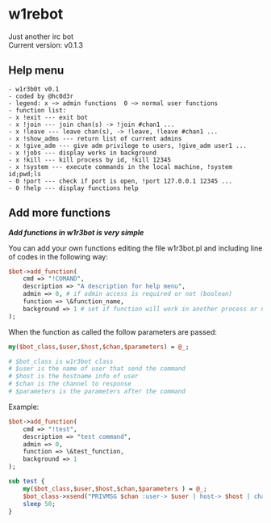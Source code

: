 w1rebot
===
Just another irc bot  
Current version: v0.1.3

## Help menu

```
- w1r3b0t v0.1
- coded by @hc0d3r
- legend: x ~> admin functions  0 ~> normal user functions
- function list:
- x !exit --- exit bot
- x !join --- join chan(s) -> !join #chan1 ...
- x !leave --- leave chan(s), -> !leave, !leave #chan1 ...
- x !show_adms --- return list of current admins
- x !give_adm --- give adm privilege to users, !give_adm user1 ...
- x !jobs --- display works in background
- x !kill --- kill process by id, !kill 12345
- x !system --- execute commands in the local machine, !system id;pwd;ls
- 0 !port --- check if port is open, !port 127.0.0.1 12345 ...
- 0 !help --- display functions help
```

## Add more functions

***Add functions in w1r3bot is very simple***

You can add your own functions editing the file w1r3bot.pl and
including line of codes in the following way:

```perl
$bot->add_function(
    cmd => "!COMAND",
    description => "A description for help menu",
    admin => 0, # if admin access is required or not (boolean)
    function => \&function_name,
    background => 1 # set if function will work in another process or not (boolean)
);
```
When the function as called the follow parameters are passed:

```perl
my($bot_class,$user,$host,$chan,$parameters) = @_;

# $bot_class is w1r3bot class
# $user is the name of user that send the command
# $host is the hostname info of user
# $chan is the channel to response
# $parameters is the parameters after the command
```
Example:
```perl
$bot->add_function(
    cmd => "!test",
    description => "test command",
    admin => 0,
    function => \&test_function,
    background => 1
);

sub test {
    my($bot_class,$user,$host,$chan,$parameters ) = @_;
    $bot_class->xsend("PRIVMSG $chan :user-> $user | host-> $host | chan-> $chan | parameters-> $parameters\r\n");
    sleep 50;
}


```
